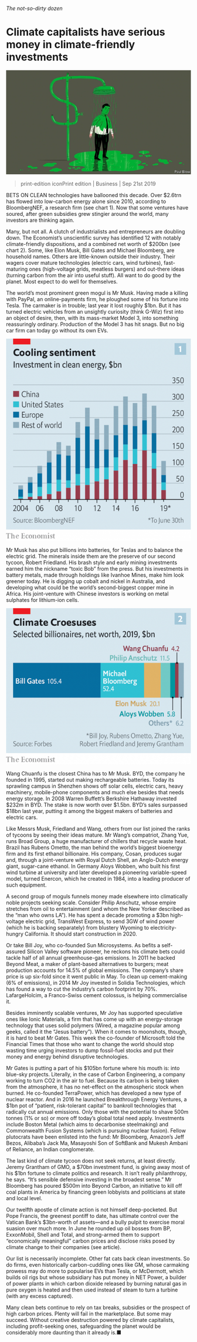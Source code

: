 ###### The not-so-dirty dozen

# Climate capitalists have serious money in climate-friendly investments 

![image](images/20190921_WBD002_0.jpg) 

> print-edition iconPrint edition | Business | Sep 21st 2019 

BETS ON CLEAN technologies have ballooned this decade. Over $2.6trn has flowed into low-carbon energy alone since 2010, according to BloombergNEF, a research firm (see chart 1). Now that some ventures have soured, after green subsidies grew stingier around the world, many investors are thinking again. 

Many, but not all. A clutch of industrialists and entrepreneurs are doubling down. The Economist’s unscientific survey has identified 12 with notably climate-friendly dispositions, and a combined net worth of $200bn (see chart 2). Some, like Elon Musk, Bill Gates and Michael Bloomberg, are household names. Others are little-known outside their industry. Their wagers cover mature technologies (electric cars, wind turbines), fast-maturing ones (high-voltage grids, meatless burgers) and out-there ideas (turning carbon from the air into useful stuff). All want to do good by the planet. Most expect to do well for themselves. 

The world’s most prominent green mogul is Mr Musk. Having made a killing with PayPal, an online-payments firm, he ploughed some of his fortune into Tesla. The carmaker is in trouble; last year it lost roughly $1bn. But it has turned electric vehicles from an unsightly curiosity (think G-Wiz) first into an object of desire, then, with its mass-market Model 3, into something reassuringly ordinary. Production of the Model 3 has hit snags. But no big car firm can today go without its own EVs. 

![image](images/20190921_WBC757.png) 

Mr Musk has also put billions into batteries, for Teslas and to balance the electric grid. The minerals inside them are the preserve of our second tycoon, Robert Friedland. His brash style and early mining investments earned him the nickname “toxic Bob” from the press. But his investments in battery metals, made through holdings like Ivanhoe Mines, make him look greener today. He is digging up cobalt and nickel in Australia, and developing what could be the world’s second-biggest copper mine in Africa. His joint-venture with Chinese investors is working on metal sulphates for lithium-ion cells. 

![image](images/20190921_WBC771.png) 

Wang Chuanfu is the closest China has to Mr Musk. BYD, the company he founded in 1995, started out making rechargeable batteries. Today its sprawling campus in Shenzhen shows off solar cells, electric cars, heavy machinery, mobile-phone components and much else besides that needs energy storage. In 2008 Warren Buffett’s Berkshire Hathaway invested $232m in BYD. The stake is now worth over $1.5bn. BYD’s sales surpassed $18bn last year, putting it among the biggest makers of batteries and electric cars. 

Like Messrs Musk, Friedland and Wang, others from our list joined the ranks of tycoons by seeing their ideas mature. Mr Wang’s compatriot, Zhang Yue, runs Broad Group, a huge manufacturer of chillers that recycle waste heat. Brazil has Rubens Ometto, the man behind the world’s biggest bioenergy firm and its first ethanol billionaire. His company, Cosan, produces sugar and, through a joint-venture with Royal Dutch Shell, an Anglo-Dutch energy giant, sugar-cane ethanol. In Germany Aloys Wobben, who built his first wind turbine at university and later developed a pioneering variable-speed model, turned Enercon, which he created in 1984, into a leading producer of such equipment. 

A second group of moguls funnels money made elsewhere into climatically noble projects seeking scale. Consider Philip Anschutz, whose empire stretches from oil to entertainment (and whom the New Yorker described as the “man who owns LA”). He has spent a decade promoting a $3bn high-voltage electric grid, TransWest Express, to send 3GW of wind power (which he is backing separately) from blustery Wyoming to electricity-hungry California. It should start construction in 2020. 

Or take Bill Joy, who co-founded Sun Microsystems. As befits a self-assured Silicon Valley software pioneer, he reckons his climate bets could tackle half of all annual greenhouse-gas emissions. In 2011 he backed Beyond Meat, a maker of plant-based alternatives to burgers; meat production accounts for 14.5% of global emissions. The company’s share price is up six-fold since it went public in May. To clean up cement-making (6% of emissions), in 2014 Mr Joy invested in Solidia Technologies, which has found a way to cut the industry’s carbon footprint by 70%. LafargeHolcim, a Franco-Swiss cement colossus, is helping commercialise it. 

Besides imminently scalable ventures, Mr Joy has supported speculative ones like Ionic Materials, a firm that has come up with an energy-storage technology that uses solid polymers (Wired, a magazine popular among geeks, called it the “Jesus battery”). When it comes to moonshots, though, it is hard to beat Mr Gates. This week the co-founder of Microsoft told the Financial Times that those who want to change the world should stop wasting time urging investors to dump fossil-fuel stocks and put their money and energy behind disruptive technologies. 

Mr Gates is putting a part of his $105bn fortune where his mouth is: into blue-sky projects. Literally, in the case of Carbon Engineering, a company working to turn CO2 in the air to fuel. Because its carbon is being taken from the atmosphere, it has no net-effect on the atmospheric stock when burned. He co-founded TerraPower, which has developed a new type of nuclear reactor. And in 2016 he launched Breakthrough Energy Ventures, a $1bn pot of “patient, risk-tolerant capital” to bankroll technologies that radically cut annual emissions. Only those with the potential to shave 500m tonnes (1% or so) or more off today’s global total need apply. Investments include Boston Metal (which aims to decarbonise steelmaking) and Commonwealth Fusion Systems (which is pursuing nuclear fusion). Fellow plutocrats have been enlisted into the fund: Mr Bloomberg, Amazon’s Jeff Bezos, Alibaba’s Jack Ma, Masayoshi Son of SoftBank and Mukesh Ambani of Reliance, an Indian conglomerate. 

The last kind of climate tycoon does not seek returns, at least directly. Jeremy Grantham of GMO, a $70bn investment fund, is giving away most of his $1bn fortune to climate politics and research. It isn’t really philanthropy, he says. “It’s sensible defensive investing in the broadest sense.” Mr Bloomberg has poured $500m into Beyond Carbon, an initiative to kill off coal plants in America by financing green lobbyists and politicians at state and local level. 

Our twelfth apostle of climate action is not himself deep-pocketed. But Pope Francis, the greenest pontiff to date, has ultimate control over the Vatican Bank’s $3bn-worth of assets—and a bully pulpit to exercise moral suasion over much more. In June he rounded up oil bosses from BP, ExxonMobil, Shell and Total, and strong-armed them to support “economically meaningful” carbon prices and disclose risks posed by climate change to their companies (see article). 

Our list is necessarily incomplete. Other fat cats back clean investments. So do firms, even historically carbon-cuddling ones like GM, whose carmaking prowess may do more to popularise EVs than Tesla, or McDermott, which builds oil rigs but whose subsidiary has put money in NET Power, a builder of power plants in which carbon dioxide released by burning natural gas in pure oxygen is heated and then used instead of steam to turn a turbine (with any excess captured). 

Many clean bets continue to rely on tax breaks, subsidies or the prospect of high carbon prices. Plenty will fail in the marketplace. But some may succeed. Without creative destruction powered by climate capitalists, including profit-seeking ones, safeguarding the planet would be considerably more daunting than it already is.■ 

